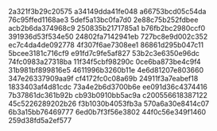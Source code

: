 2a321f3b29c20575
a34149dda41fe048
a66753bcd05c54da
76c95ffed1168ae3
5def5a13bc0fa7d0
2e88c75b252fdbee
acb2b6da374968c9
250835b2171785a1
b76fb2bc2980ccf0
391936d53f534e50
24802fa7142941eb
727bc8e9d002c352
ec7c4da4de092778
4f307f6ae7308ee1
86861d295b047c11
5bcee3181c716cf9
e91fd7c9fe5af827
53b2c3e6350e96dc
74fc0983a27318ba
11f34f5cbf98290c
0ce6ba873be4c9f4
31b981bf899816e5
4611996b3260b11e
4e6d81207e803660
347e26337909aa9f
cf4172fc0c08a69b
24911f3a7eabef18
1833403af4d81cdc
73a4e2b6d3700b6e
ee091d36c4374416
7b37861dc361b92b
cb93b0910bb5ac9a
c200556618387122
45c5226289202b26
f3b1030b4053fb3a
570a6a30e8414c07
6b3a15bb76469777
6ed0b7f3f56e3802
44f0c56e349f1460
259d38fd5a2ef577

